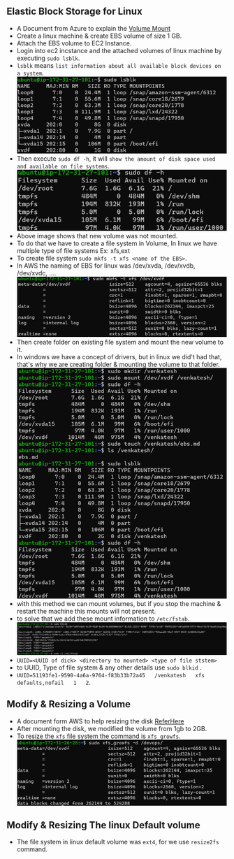 Elastic Block Storage for Linux
-------------------------------

* A Document from Azure to explain the [Volume Mount](https://learn.microsoft.com/en-us/azure/virtual-machines/linux/add-disk?tabs=ubuntu) 
* Create a linux machine & create EBS volume of size 1 GB.
* Attach the EBS volume to EC2 Instance.
* Login into ec2 incstance and the attached volumes of linux machine by executing `sudo lsblk`.
* `lsblk` means `list information about all available block devices on a system`.
![PreView](storage10.png)
* Then execute `sudo df -h`, it will `show the amount of disk space used and available on file systems`.
![PreView](storage11.png)
* Above image shows that new volume was not mounted.
* To do that we have to create a file system in Volume, In linux we have multiple type of file systems Ex: xfs,ext
* To create file system `sudo mkfs -t xfs <name of the EBS>`.
* In AWS the naming of EBS for linux was /dev/xvda, /dev/xvdb, /dev/xvdc, ....
![PreView](storage12.png)
* Then create folder on existing file system and mount the new volume to it.
* In windows we have a concept of drivers, but in linux we did't had that, that's why we are creating folder & mounting the volume to that folder.
![PreView](storage13.png)
* with this method we can mount volumes, but if you stop the machine & restart the machine this mounts will not present.
* to solve that we add these mount information to `/etc/fstab`.
![PreView](storage14.png)
* `UUID=<UUID of dick> <directory to mounted> <type of file ststem>`
* to UUID, Type of file system & any other details use `sudo blkid` .
* `UUID=51193fe1-9590-4a6a-9764-f83b33b72a45   /venkatesh   xfs   defaults,nofail   1   2`.

Modify & Resizing a Volume
--------------------------
* A document form AWS to help resizing the disk [ReferHere](https://docs.aws.amazon.com/AWSEC2/latest/UserGuide/recognize-expanded-volume-linux.html)
* After mounting the disk, we modified the volume from 1gb to 2GB.
* To resize the `xfs` file system the command is `xfs_growfs`.
![PreView](storage15.png)

Modify & Resizing The linux Default volume 
------------------------------------------
* The file system in linux default volume was `ext4`, for we use `resize2fs` command.

